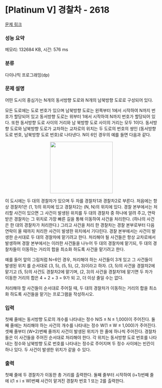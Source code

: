 # [Platinum V] 경찰차 - 2618 

[문제 링크](https://www.acmicpc.net/problem/2618) 

### 성능 요약

메모리: 132684 KB, 시간: 576 ms

### 분류

다이나믹 프로그래밍(dp)

### 문제 설명

<p>어떤 도시의 중심가는 N개의 동서방향 도로와 N개의 남북방향 도로로 구성되어 있다.</p>

<p>모든 도로에는 도로 번호가 있으며 남북방향 도로는 왼쪽부터 1에서 시작하여 N까지 번호가 할당되어 있고 동서방향 도로는 위부터 1에서 시작하여 N까지 번호가 할당되어 있다. 또한 동서방향 도로 사이의 거리와 남 북방향 도로 사이의 거리는 모두 1이다. 동서방향 도로와 남북방향 도로가 교차하는 교차로의 위치는 두 도로의 번호의 쌍인 (동서방향 도로 번호, 남북방향 도로 번호)로 나타낸다. N이 6인 경우의 예를 들면 다음과 같다.</p>

<p style="text-align: center;"><img alt="" src="https://upload.acmicpc.net/6b5a6518-1801-46c9-9b17-49e8abb3bc88/-/preview/" style="width: 207px; height: 170px;"></p>

<p>이 도시에는 두 대의 경찰차가 있으며 두 차를 경찰차1과 경찰차2로 부른다. 처음에는 항상 경찰차1은 (1, 1)의 위치에 있고 경찰차2는 (N, N)의 위치에 있다. 경찰 본부에서는 처리할 사건이 있으면 그 사건이 발생된 위치를 두 대의 경찰차 중 하나에 알려 주고, 연락 받은 경찰차는 그 위치로 가장 빠른 길을 통해 이동하여 사건을 처리한다. (하나의 사건은 한 대의 경찰차가 처리한다.) 그리고 사건을 처리 한 경찰차는 경찰 본부로부터 다음 연락이 올 때까지 처리한 사건이 발생한 위치에서 기다린다. 경찰 본부에서는 사건이 발생한 순서대로 두 대의 경찰차에 맡기려고 한다. 처리해야 될 사건들은 항상 교차로에서 발생하며 경찰 본부에서는 이러한 사건들을 나누어 두 대의 경찰차에 맡기되, 두 대의 경찰차들이 이동하는 거리의 합을 최소화 하도록 사건을 맡기려고 한다.</p>

<p>예를 들어 앞의 그림처럼 N=6인 경우, 처리해야 하는 사건들이 3개 있고 그 사건들이 발생된 위치 를 순서대로 (3, 5), (5, 5), (2, 3)이라고 하자. (3, 5)의 사건을 경찰차2에 맡기고 (5, 5)의 사건도 경찰차2에 맡기며, (2, 3)의 사건을 경찰차1에 맡기면 두 차가 이동한 거리의 합은 4 + 2 + 3 = 9가 되 고, 더 이상 줄일 수는 없다.</p>

<p>처리해야 할 사건들이 순서대로 주어질 때, 두 대의 경찰차가 이동하는 거리의 합을 최소화 하도록 사건들을 맡기는 프로그램을 작성하시오.</p>

### 입력 

 <p>첫째 줄에는 동서방향 도로의 개수를 나타내는 정수 N(5 ≤ N ≤ 1,000)이 주어진다. 둘째 줄에는 처리해야 하는 사건의 개수를 나타내는 정수 W(1 ≤ W ≤ 1,000)가 주어진다. 셋째 줄부터 (W+2)번째 줄까지 사건이 발생된 위치가 한 줄에 하나씩 주어진다. 경찰차들은 이 사건들을 주어진 순서대로 처리해야 한다. 각 위치는 동서방향 도로 번호를 나타내는 정수와 남북방향 도로 번호를 나타내는 정수로 주어지며 두 정수 사이에는 빈칸이 하나 있다. 두 사건이 발생한 위치가 같을 수 있다.</p>

### 출력 

 <p>첫째 줄에 두 경찰차가 이동한 총 거리를 출력한다. 둘째 줄부터 시작하여 (i+1)번째 줄에 i(1 ≤ i ≤ W)번째 사건이 맡겨진 경찰차 번호 1 또는 2를 출력한다.</p>

